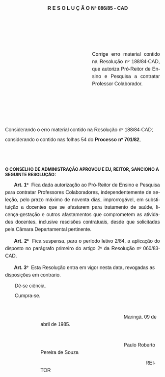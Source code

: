 <body lang=PT-BR style='tab-interval:35.4pt'>

<div class=Section1>

<p class=MsoNormal align=center style='margin-top:0cm;margin-right:0cm;
margin-bottom:7.2pt;margin-left:25.2pt;text-align:center'><b><span
style='font-size:12.0pt;mso-bidi-font-size:10.0pt;font-family:Arial'>R E S O L
U Ç Ã O Nº 086/85 - CAD<o:p></o:p></span></b></p>

<p class=MsoNormal style='margin-left:75.6pt;text-align:justify;line-height:
18.0pt'><span style='font-size:12.0pt;mso-bidi-font-size:10.0pt;font-family:
Arial'><![if !supportEmptyParas]>&nbsp;<![endif]><o:p></o:p></span></p>

<p class=MsoNormal style='margin-left:75.6pt;text-align:justify;line-height:
18.0pt'><span style='font-size:12.0pt;mso-bidi-font-size:10.0pt;font-family:
Arial'><![if !supportEmptyParas]>&nbsp;<![endif]><o:p></o:p></span></p>

<p class=MsoNormal style='margin-left:75.6pt;text-align:justify;line-height:
18.0pt'><span style='font-size:12.0pt;mso-bidi-font-size:10.0pt;font-family:
Arial'><![if !supportEmptyParas]>&nbsp;<![endif]><o:p></o:p></span></p>

<p class=MsoNormal style='margin-left:212.4pt;text-align:justify;line-height:
18.0pt'><span style='font-size:12.0pt;mso-bidi-font-size:10.0pt;font-family:
Arial'>Corrige erro material contido na Resolução nº 188/84-CAD, que autoriza
Pró-­Reitor de Ensino e Pesquisa a contratar Professor Colaborador.<o:p></o:p></span></p>

<p class=MsoNormal style='line-height:18.0pt'><span style='font-size:12.0pt;
mso-bidi-font-size:10.0pt;font-family:Arial'><![if !supportEmptyParas]>&nbsp;<![endif]><o:p></o:p></span></p>

<p class=MsoNormal style='line-height:18.0pt'><span style='font-size:12.0pt;
mso-bidi-font-size:10.0pt;font-family:Arial'><![if !supportEmptyParas]>&nbsp;<![endif]><o:p></o:p></span></p>

<p class=MsoNormal style='line-height:18.0pt'><span style='font-size:12.0pt;
mso-bidi-font-size:10.0pt;font-family:Arial'><![if !supportEmptyParas]>&nbsp;<![endif]><o:p></o:p></span></p>

<p class=MsoNormal><span style='font-size:12.0pt;mso-bidi-font-size:10.0pt;
font-family:Arial'>Considerando o erro material contido na Resolução nº
188/84-CAD;<o:p></o:p></span></p>

<p class=MsoNormal><span style='font-size:12.0pt;mso-bidi-font-size:10.0pt;
font-family:Arial'>considerando o contido nas folhas 54 do <b>Processo nº
701/82</b>,<o:p></o:p></span></p>

<p class=MsoNormal><span style='font-size:12.0pt;mso-bidi-font-size:10.0pt;
font-family:Arial'><![if !supportEmptyParas]>&nbsp;<![endif]><o:p></o:p></span></p>

<p class=MsoNormal><span style='font-size:12.0pt;mso-bidi-font-size:10.0pt;
font-family:Arial'><![if !supportEmptyParas]>&nbsp;<![endif]><o:p></o:p></span></p>

<p class=MsoBodyTextIndent><b>O CONSELHO DE ADMINISTRAÇÃO APROVOU E EU, REITOR,
SANCIONO A SEGUINTE RESOLUÇÃO:<o:p></o:p></b></p>

<p class=MsoNormal style='margin-top:10.8pt;text-align:justify;text-indent:
21.6pt;line-height:18.0pt'><b><span style='font-size:12.0pt;mso-bidi-font-size:
10.0pt;font-family:Arial'>Art. 1º</span></b><span style='font-size:12.0pt;
mso-bidi-font-size:10.0pt;font-family:Arial'><span style="mso-spacerun: yes"> 
</span>Fica dada autorização ao Pró-Reitor de Ensino e Pesquisa para contratar
Professores Colaboradores, independentemente de seleção, pelo prazo máximo de
noventa dias, improrrogável, em substituição a docentes que se afastarem para
tratamento de saúde, licença-gestação e outros afastamentos que comprometem as
atividades docentes, inclusive rescisões contratuais, desde que solicitadas
pela Câmara Departamental pertinente.<o:p></o:p></span></p>

<p class=MsoNormal style='text-align:justify;text-indent:21.6pt;line-height:
18.0pt'><b><span style='font-size:12.0pt;mso-bidi-font-size:10.0pt;font-family:
Arial'>Art. 2º</span></b><span style='font-size:12.0pt;mso-bidi-font-size:10.0pt;
font-family:Arial'><span style="mso-spacerun: yes">  </span>Fica suspensa, para
o período letivo 2/84, a aplicação do disposto no parágrafo primeiro do artigo
2º da Resolução nº 060/83-CAD.<o:p></o:p></span></p>

<p class=MsoNormal style='text-indent:21.6pt;line-height:18.0pt'><b><span
style='font-size:12.0pt;mso-bidi-font-size:10.0pt;font-family:Arial'>Art. 3º</span></b><span
style='font-size:12.0pt;mso-bidi-font-size:10.0pt;font-family:Arial'><span
style="mso-spacerun: yes">  </span>Esta Resolução entra em vigor nesta data,
revogadas as disposições em contrario.<o:p></o:p></span></p>

<p class=MsoNormal style='margin-left:23.4pt'><span style='font-size:12.0pt;
mso-bidi-font-size:10.0pt;font-family:Arial'>Dê-se ciência.<o:p></o:p></span></p>

<p class=MsoNormal style='margin-left:23.4pt'><span style='font-size:12.0pt;
mso-bidi-font-size:10.0pt;font-family:Arial'>Cumpra-se.<o:p></o:p></span></p>

<p class=MsoNormal style='margin-top:0cm;margin-right:0cm;margin-bottom:7.2pt;
margin-left:86.4pt;line-height:18.0pt;tab-stops:268.2pt'><span
style='font-size:12.0pt;mso-bidi-font-size:10.0pt;font-family:Arial'><span
style='mso-tab-count:2'>                                                                 </span><o:p></o:p></span></p>

<p class=MsoNormal style='margin-top:0cm;margin-right:0cm;margin-bottom:7.2pt;
margin-left:86.4pt;line-height:18.0pt;tab-stops:268.2pt'><span
style='font-size:12.0pt;mso-bidi-font-size:10.0pt;font-family:Arial'><span
style='mso-tab-count:1'>                                                             </span>Maringá,
09 de abril de 1985.<o:p></o:p></span></p>

<p class=MsoNormal style='margin-top:0cm;margin-right:0cm;margin-bottom:7.2pt;
margin-left:86.4pt;line-height:18.0pt;tab-stops:268.2pt'><span
style='font-size:12.0pt;mso-bidi-font-size:10.0pt;font-family:Arial'><![if !supportEmptyParas]>&nbsp;<![endif]><o:p></o:p></span></p>

<p class=MsoNormal style='margin-top:0cm;margin-right:0cm;margin-bottom:7.2pt;
margin-left:86.4pt;line-height:18.0pt;tab-stops:268.2pt'><span
style='font-size:12.0pt;mso-bidi-font-size:10.0pt;font-family:Arial'><span
style='mso-tab-count:1'>                                                             </span>Paulo
Roberto Pereira de Souza<o:p></o:p></span></p>

<p class=MsoNormal style='margin-top:0cm;margin-right:0cm;margin-bottom:7.2pt;
margin-left:86.4pt;line-height:18.0pt;tab-stops:268.2pt'><span
style='font-size:12.0pt;mso-bidi-font-size:10.0pt;font-family:Arial'><span
style='mso-tab-count:3'>                                                                             </span>REITOR<o:p></o:p></span></p>

</div>

</body>
